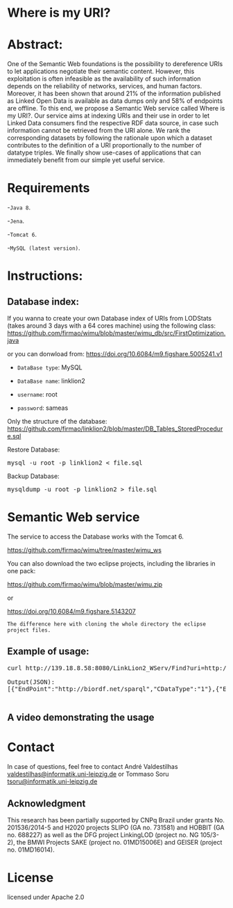 # Where is my URI?

# Abstract:
One of the Semantic Web foundations is the possibility to dereference URIs to let applications negotiate their semantic content.
However, this exploitation is often infeasible as the availability of such information depends on the reliability of networks, services, and human factors.
Moreover, it has been shown that around 21% of the information published as Linked Open Data is available as data dumps only and 58% of endpoints are offline.
To this end, we propose a Semantic Web service called Where is my URI?.
Our service aims at indexing URIs and their use in order to let Linked Data consumers find the respective RDF data source, in case such information cannot be retrieved from the URI alone.
We rank the corresponding datasets by following the rationale upon which a dataset contributes to the definition of a URI proportionally to the number of datatype triples.
We finally show use-cases of applications that can immediately benefit from our simple yet useful service.

# Requirements
-`Java 8`.

-`Jena`.

-`Tomcat 6`. 

-`MySQL (latest version)`.

# Instructions:

## Database index:
If you wanna to create your own Database index of URIs from LODStats (takes around 3 days with a 64 cores machine) using the following class:
https://github.com/firmao/wimu/blob/master/wimu_db/src/FirstOptimization.java

or you can donwload from: https://doi.org/10.6084/m9.figshare.5005241.v1

- `DataBase type`: MySQL

- `DataBase name`: linklion2

- `username`: root

- `password`: sameas

Only the structure of the database:
https://github.com/firmao/linklion2/blob/master/DB_Tables_StoredProcedure.sql

Restore Database:
<pre>
mysql -u root -p linklion2 < file.sql
</pre>
Backup Database:
<pre>
mysqldump -u root -p linklion2 > file.sql
</pre>

# Semantic Web service
The service to access the Database works with the Tomcat 6.

https://github.com/firmao/wimu/tree/master/wimu_ws


You can also download the two eclipse projects, including the libraries in one pack:

https://github.com/firmao/wimu/blob/master/wimu.zip

or

https://doi.org/10.6084/m9.figshare.5143207

`The difference here with cloning the whole directory the eclipse project files.`

## Example of usage:
<pre>
curl http://139.18.8.58:8080/LinkLion2_WServ/Find?uri=http://semanticscience.org/resource/SIO_000272

Output(JSON):
[{"EndPoint":"http://biordf.net/sparql","CDataType":"1"},{"EndPoint":"http://lov.okfn.org/dataset/lov/sparql","CDataType":"4"}]

</pre>

## A video demonstrating the usage




# Contact
In case of questions, feel free to contact André Valdestilhas <valdestilhas@informatik.uni-leipzig.de> or Tommaso Soru <tsoru@informatik.uni-leipzig.de>


## Acknowledgment
This research has been partially supported by CNPq Brazil under grants No. 201536/2014-5 and H2020 projects SLIPO (GA no. 731581) and HOBBIT (GA no. 688227) as well as the DFG project LinkingLOD (project no. NG 105/3-2), the BMWI Projects SAKE (project no. 01MD15006E) and GEISER (project no. 01MD16014).

# License

licensed under Apache 2.0
